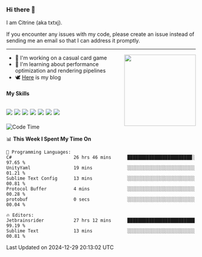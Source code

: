 ### Hi there 👋

I am Citrine (aka txtxj).

If you encounter any issues with my code, please create an issue instead of sending me an email so that I can address it promptly.

---

<img align="right" height="190" src="http://github-profile-summary-cards.vercel.app/api/cards/stats?username=txtxj&theme=vue">

- 🌱 I'm working on a casual card game
- 📖 I'm learning about performance optimization and rendering pipelines
- 🕊️ [Here](https://txtxj.top) is my blog

#### My Skills

![](https://img.shields.io/badge/Unity-000000?logo=unity&logoColor=fff)
![](https://img.shields.io/badge/C%23-239120?logo=csharp&logoColor=fff)
![](https://img.shields.io/badge/Python-3e74a2?logo=python&logoColor=fff)
![](https://img.shields.io/badge/C++-65318e?logo=cplusplus&logoColor=fff)
![](https://img.shields.io/badge/Vue-4FC08D?logo=vuedotjs&logoColor=fff)
![](https://img.shields.io/badge/Blender-f5792a?logo=blender&logoColor=fff)
![](https://img.shields.io/badge/MS%20SQL-cc2927?logo=microsoftsqlserver&logoColor=fff)
---

<!--START_SECTION:waka-->
![Code Time](http://img.shields.io/badge/Code%20Time-2%2C366%20hrs%2045%20mins-blue)

📊 **This Week I Spent My Time On** 

```text
💬 Programming Languages: 
C#                       26 hrs 46 mins      ████████████████████████░   97.65 % 
UnityYaml                19 mins             ░░░░░░░░░░░░░░░░░░░░░░░░░   01.21 % 
Sublime Text Config      13 mins             ░░░░░░░░░░░░░░░░░░░░░░░░░   00.81 % 
Protocol Buffer          4 mins              ░░░░░░░░░░░░░░░░░░░░░░░░░   00.28 % 
protobuf                 0 secs              ░░░░░░░░░░░░░░░░░░░░░░░░░   00.04 % 

🔥 Editors: 
Jetbrainsrider           27 hrs 12 mins      █████████████████████████   99.19 % 
Sublime Text             13 mins             ░░░░░░░░░░░░░░░░░░░░░░░░░   00.81 % 
```


 Last Updated on 2024-12-29 20:13:02 UTC
<!--END_SECTION:waka-->
